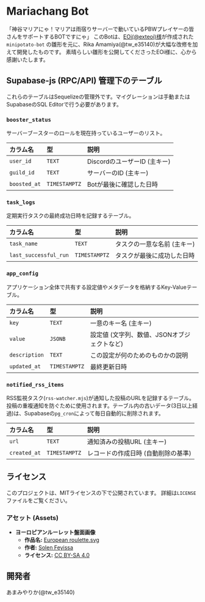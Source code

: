 # Mariachang Bot

「神谷マリアにゃ！マリアは雨宿りサーバーで動いているPBWプレイヤーの皆さんをサポートするBOTですにゃ」
このBotは、[EOi(@exteoi)様](https://note.com/exteoi/n/n0ea64e258797)が作成された `minipotato-bot` の雛形を元に、Rika Amamiya(@tw_e35140)が大幅な改修を加えて開発したものです。
素晴らしい雛形を公開してくださったEOi様に、心から感謝いたします。

## Supabase-js (RPC/API) 管理下のテーブル

これらのテーブルはSequelizeの管理外です。マイグレーションは手動またはSupabaseのSQL Editorで行う必要があります。

### `booster_status`

サーバーブースターのロールを現在持っているユーザーのリスト。

| カラム名     | 型            | 説明                         |
| :----------- | :------------ | :--------------------------- |
| `user_id`    | `TEXT`        | DiscordのユーザーID (主キー) |
| `guild_id`   | `TEXT`        | サーバーのID (主キー)        |
| `boosted_at` | `TIMESTAMPTZ` | Botが最後に確認した日時      |

### `task_logs`

定期実行タスクの最終成功日時を記録するテーブル。

| カラム名              | 型            | 説明                        |
| :-------------------- | :------------ | :-------------------------- |
| `task_name`           | `TEXT`        | タスクの一意な名前 (主キー) |
| `last_successful_run` | `TIMESTAMPTZ` | タスクが最後に成功した日時  |

### `app_config`

アプリケーション全体で共有する設定値やメタデータを格納するKey-Valueテーブル。

| カラム名      | 型            | 説明                                        |
| :------------ | :------------ | :------------------------------------------ |
| `key`         | `TEXT`        | 一意のキー名 (主キー)                       |
| `value`       | `JSONB`       | 設定値 (文字列、数値、JSONオブジェクトなど) |
| `description` | `TEXT`        | この設定が何のためのものかの説明            |
| `updated_at`  | `TIMESTAMPTZ` | 最終更新日時                                |

### `notified_rss_items`

RSS監視タスク(`rss-watcher.mjs`)が通知した投稿のURLを記録するテーブル。投稿の重複通知を防ぐために使用されます。テーブル内の古いデータ(3日以上経過)は、Supabaseの`pg_cron`によって毎日自動的に削除されます。

| カラム名     | 型            | 説明                                |
| :----------- | :------------ | :---------------------------------- |
| `url`        | `TEXT`        | 通知済みの投稿URL (主キー)          |
| `created_at` | `TIMESTAMPTZ` | レコードの作成日時 (自動削除の基準) |

## ライセンス

このプロジェクトは、MITライセンスの下で公開されています。
詳細は`LICENSE`ファイルをご覧ください。

### アセット (Assets)

- **ヨーロピアンルーレット盤面画像**
  - **作品名:** [European roulette.svg](https://commons.wikimedia.org/wiki/File:European_roulette.svg)
  - **作者:** [Solen Feyissa](https://commons.wikimedia.org/wiki/User:Solen_f)
  - **ライセンス:** [CC BY-SA 4.0](https://creativecommons.org/licenses/by-sa/4.0/deed.ja)

## 開発者

あまみやりか(@tw_e35140)
